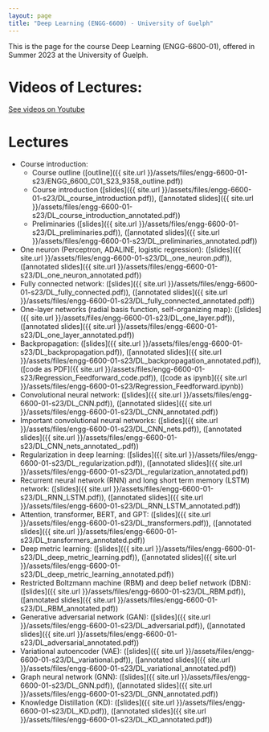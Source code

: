 ```yaml
---
layout: page
title: "Deep Learning (ENGG-6600) - University of Guelph"
---
```


This is the page for the course Deep Learning (ENGG-6600-01), offered in Summer 2023 at the University of Guelph.

# Videos of Lectures:

[See videos on Youtube](https://www.youtube.com/playlist?list=PLPrxGIUWsqP3yQgMXKNdUVjeRynd9-SeB)

# Lectures

- Course introduction:
  - Course outline ([outline]({{ site.url }}/assets/files/engg-6600-01-s23/ENGG_6600_C01_S23_9358_outline.pdf))
  - Course introduction ([slides]({{ site.url }}/assets/files/engg-6600-01-s23/DL_course_introduction.pdf)), ([annotated slides]({{ site.url }}/assets/files/engg-6600-01-s23/DL_course_introduction_annotated.pdf))
  - Preliminaries ([slides]({{ site.url }}/assets/files/engg-6600-01-s23/DL_preliminaries.pdf)), ([annotated slides]({{ site.url }}/assets/files/engg-6600-01-s23/DL_preliminaries_annotated.pdf))
- One neuron (Perceptron, ADALINE, logistic regression): ([slides]({{ site.url }}/assets/files/engg-6600-01-s23/DL_one_neuron.pdf)), ([annotated slides]({{ site.url }}/assets/files/engg-6600-01-s23/DL_one_neuron_annotated.pdf))
- Fully connected network: ([slides]({{ site.url }}/assets/files/engg-6600-01-s23/DL_fully_connected.pdf)), ([annotated slides]({{ site.url }}/assets/files/engg-6600-01-s23/DL_fully_connected_annotated.pdf))
- One-layer networks (radial basis function, self-organizing map): ([slides]({{ site.url }}/assets/files/engg-6600-01-s23/DL_one_layer.pdf)), ([annotated slides]({{ site.url }}/assets/files/engg-6600-01-s23/DL_one_layer_annotated.pdf))
- Backpropagation: ([slides]({{ site.url }}/assets/files/engg-6600-01-s23/DL_backpropagation.pdf)), ([annotated slides]({{ site.url }}/assets/files/engg-6600-01-s23/DL_backpropagation_annotated.pdf)), ([code as PDF]({{ site.url }}/assets/files/engg-6600-01-s23/Regression_Feedforward_code.pdf)), ([code as ipynb]({{ site.url }}/assets/files/engg-6600-01-s23/Regression_Feedforward.ipynb))
- Convolutional neural network: ([slides]({{ site.url }}/assets/files/engg-6600-01-s23/DL_CNN.pdf)), ([annotated slides]({{ site.url }}/assets/files/engg-6600-01-s23/DL_CNN_annotated.pdf))
- Important convolutional neural networks: ([slides]({{ site.url }}/assets/files/engg-6600-01-s23/DL_CNN_nets.pdf)), ([annotated slides]({{ site.url }}/assets/files/engg-6600-01-s23/DL_CNN_nets_annotated_.pdf))
- Regularization in deep learning: ([slides]({{ site.url }}/assets/files/engg-6600-01-s23/DL_regularization.pdf)), ([annotated slides]({{ site.url }}/assets/files/engg-6600-01-s23/DL_regularization_annotated.pdf))
- Recurrent neural network (RNN) and long short term memory (LSTM) network: ([slides]({{ site.url }}/assets/files/engg-6600-01-s23/DL_RNN_LSTM.pdf)), ([annotated slides]({{ site.url }}/assets/files/engg-6600-01-s23/DL_RNN_LSTM_annotated.pdf))
- Attention, transformer, BERT, and GPT: ([slides]({{ site.url }}/assets/files/engg-6600-01-s23/DL_transformers.pdf)), ([annotated slides]({{ site.url }}/assets/files/engg-6600-01-s23/DL_transformers_annotated.pdf))
- Deep metric learning: ([slides]({{ site.url }}/assets/files/engg-6600-01-s23/DL_deep_metric_learning.pdf)), ([annotated slides]({{ site.url }}/assets/files/engg-6600-01-s23/DL_deep_metric_learning_annotated.pdf))
- Restricted Boltzmann machine (RBM) and deep belief network (DBN): ([slides]({{ site.url }}/assets/files/engg-6600-01-s23/DL_RBM.pdf)), ([annotated slides]({{ site.url }}/assets/files/engg-6600-01-s23/DL_RBM_annotated.pdf))
- Generative adversarial network (GAN): ([slides]({{ site.url }}/assets/files/engg-6600-01-s23/DL_adversarial.pdf)), ([annotated slides]({{ site.url }}/assets/files/engg-6600-01-s23/DL_adversarial_annotated.pdf))
- Variational autoencoder (VAE): ([slides]({{ site.url }}/assets/files/engg-6600-01-s23/DL_variational.pdf)), ([annotated slides]({{ site.url }}/assets/files/engg-6600-01-s23/DL_variational_annotated.pdf))
- Graph neural network (GNN): ([slides]({{ site.url }}/assets/files/engg-6600-01-s23/DL_GNN.pdf)), ([annotated slides]({{ site.url }}/assets/files/engg-6600-01-s23/DL_GNN_annotated.pdf))
- Knowledge Distillation (KD): ([slides]({{ site.url }}/assets/files/engg-6600-01-s23/DL_KD.pdf)), ([annotated slides]({{ site.url }}/assets/files/engg-6600-01-s23/DL_KD_annotated.pdf))
